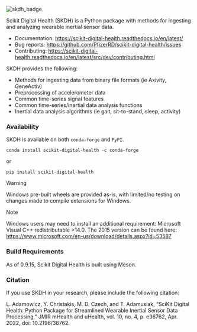![skdh_badge](https://github.com/PfizerRD/scikit-digital-health/workflows/skdh/badge.svg)

Scikit Digital Health (SKDH) is a Python package with methods for ingesting and analyzing wearable inertial sensor data.

- Documentation: https://scikit-digital-health.readthedocs.io/en/latest/
- Bug reports: https://github.com/PfizerRD/scikit-digital-health/issues
- Contributing: https://scikit-digital-health.readthedocs.io/en/latest/src/dev/contributing.html

SKDH provides the following:

- Methods for ingesting data from binary file formats (ie Axivity, GeneActiv)
- Preprocessing of accelerometer data
- Common time-series signal features
- Common time-series/inertial data analysis functions
- Inertial data analysis algorithms (ie gait, sit-to-stand, sleep, activity)

### Availability


SKDH is available on both `conda-forge` and `PyPI`.

```shell
conda install scikit-digital-health -c conda-forge
```

or 

```shell
pip install scikit-digital-health
```

> [!WARNING]
> Windows pre-built wheels are provided as-is, with limited/no testing on changes made to compile extensions for Windows.

> [!NOTE]
> Windows users may need to install an additional requirement: Microsoft Visual C++ redistributable >14.0. The 2015 version can be found here: https://www.microsoft.com/en-us/download/details.aspx?id=53587

### Build Requirements

As of 0.9.15, Scikit Digital Health is built using Meson.


### Citation

If you use SKDH in your research, please include the following citation:

L. Adamowicz, Y. Christakis, M. D. Czech, and T. Adamusiak, “SciKit Digital Health: Python Package for Streamlined Wearable Inertial Sensor Data Processing,” JMIR mHealth and uHealth, vol. 10, no. 4, p. e36762, Apr. 2022, doi: 10.2196/36762.

